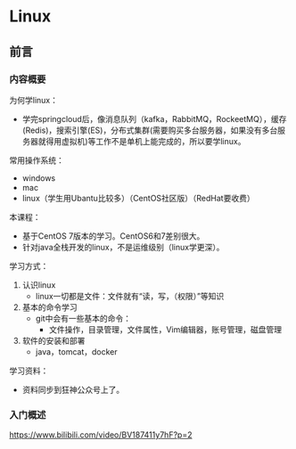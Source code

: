 # Linux

## 前言

### 内容概要

为何学linux：

- 学完springcloud后，像消息队列（kafka，RabbitMQ，RockeetMQ），缓存(Redis)，搜索引擎(ES)，分布式集群(需要购买多台服务器，如果没有多台服务器就得用虚拟机)等工作不是单机上能完成的，所以要学linux。

常用操作系统：

- windows
- mac
- linux（学生用Ubantu比较多）（CentOS社区版）（RedHat要收费）

本课程：

- 基于CentOS 7版本的学习。CentOS6和7差别很大。
- 针对java全栈开发的linux，不是运维级别（linux学更深）。

学习方式：

1. 认识linux
   - linux一切都是文件：文件就有“读，写，（权限）”等知识
2. 基本的命令学习
   - git中会有一些基本的命令：
     - 文件操作，目录管理，文件属性，Vim编辑器，账号管理，磁盘管理
3. 软件的安装和部署
   - java，tomcat，docker

学习资料：

- 资料同步到狂神公众号上了。



### 入门概述

https://www.bilibili.com/video/BV187411y7hF?p=2

